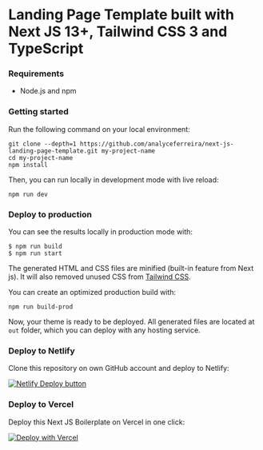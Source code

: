 # Landing Page Template built with Next JS 13+, Tailwind CSS 3 and TypeScript

### Requirements

- Node.js and npm

### Getting started

Run the following command on your local environment:

```
git clone --depth=1 https://github.com/analyceferreira/next-js-landing-page-template.git my-project-name
cd my-project-name
npm install
```

Then, you can run locally in development mode with live reload:

```
npm run dev
```


### Deploy to production

You can see the results locally in production mode with:

```
$ npm run build
$ npm run start
```

The generated HTML and CSS files are minified (built-in feature from Next js). It will also removed unused CSS from [Tailwind CSS](https://tailwindcss.com).

You can create an optimized production build with:

```
npm run build-prod
```

Now, your theme is ready to be deployed. All generated files are located at `out` folder, which you can deploy with any hosting service.

### Deploy to Netlify

Clone this repository on own GitHub account and deploy to Netlify:

[![Netlify Deploy button](https://www.netlify.com/img/deploy/button.svg)](https://app.netlify.com/start/deploy?repository=https://github.com/analyceferreira/next-js-landing-page-template)

### Deploy to Vercel

Deploy this Next JS Boilerplate on Vercel in one click:

[![Deploy with Vercel](https://vercel.com/button)](https://vercel.com/new/git/external?repository-url=https%3A%2F%2Fgithub.com%2Fanalyceferreira%2Fnext-js-landing-page-template)

